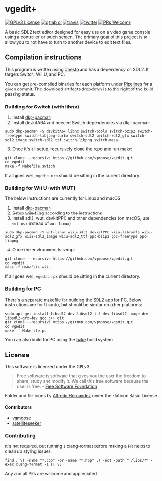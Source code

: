 # vgedit+
[![GPLv3 License](https://img.shields.io/badge/license-GPLv3-blue.svg?style=flat-square)](https://opensource.org/licenses/GPL-3.0)
[![gitlab ci](https://gitlab.com/vgmoose/vgedit/badges/master/pipeline.svg?style=flat-square)](https://gitlab.com/vgmoose/vgedit/pipelines)
[![travis](https://img.shields.io/travis/vgmoose/vgedit.svg?label=travis&style=flat-square)](https://travis-ci.org/vgmoose/vgedit)
[![twitter](https://img.shields.io/twitter/follow/vgmoose.svg?label=twitter&style=flat-square)](https://twitter.com/vgmoose)
[![PRs Welcome](https://img.shields.io/badge/PRs-welcome!-tomato.svg?style=flat-square)](http://makeapullrequest.com)

A basic SDL2 text editor designed for easy use on a video game console using a controller or touch screen. The primary goal of this project is to allow you to not have to turn to another device to edit text files.

## Compilation instructions
This program is written using [Chesto](https://gitlab.com/4TU/chesto) and has a dependency on SDL2. It targets Switch, Wii U, and PC.

You can get pre-compiled binaries for each platform under [Pipelines](https://gitlab.com/vgmoose/vgedit/pipelines) for a given commit. The download artifacts dropdown is to the right of the build passing status.

### Building for Switch (with libnx)
1. Install [dkp-pacman](https://devkitpro.org/viewtopic.php?f=13&t=8702)
2. Install devkitA64 and needed Switch dependencies via dkp-pacman:
```
sudo dkp-pacman -S devkitA64 libnx switch-tools switch-bzip2 switch-freetype switch-libjpeg-turbo switch-sdl2 switch-sdl2_gfx switch-sdl2_image switch-sdl2_ttf switch-libpng switch-mesa
```
3. Once it's all setup, recursively clone the repo and run make:
```
git clone --recursive https://github.com/vgmoose/vgedit.git
cd vgedit
make -f Makefile.switch
```

If all goes well, `vgedit.nro` should be sitting in the current directory.

### Building for Wii U (with WUT)
The below instructions are currently for Linux and macOS
1. Install [dkp-pacman](https://devkitpro.org/viewtopic.php?f=13&t=8702)
2. Setup [wiiu-fling](https://gitlab.com/QuarkTheAwesome/wiiu-fling#wiiu-fling) according to the instructions
3. Install sdl2, wut, devkitPPC and other dependencies (on macOS, use `wut-osx` instead of `wut-linux`)
```
sudo dkp-pacman -S wut-linux wiiu-sdl2 devkitPPC wiiu-libromfs wiiu-sdl2_gfx wiiu-sdl2_image wiiu-sdl2_ttf ppc-bzip2 ppc-freetype ppc-libpng
```
4. Once the environment is setup:
```
git clone --recursive https://github.com/vgmoose/vgedit.git
cd vgedit
make -f Makefile.wiiu
```

If all goes well, `vgedit.rpx` should be sitting in the current directory.

### Building for PC
There's a separate makefile for building the SDL2 app for PC. Below instructions are for Ubuntu, but should be similar on other platforms:
```
sudo apt-get install libsdl2-dev libsdl2-ttf-dev libsdl2-image-dev libsdl2-gfx-dev gcc g++ git
git clone --recursive https://github.com/vgmoose/vgedit.git
cd vgedit
make -f Makefile.pc
```

You can also build for PC using the [bake](https://github.com/SanderMertens/bake) build system.

## License
This software is licensed under the GPLv3.

> Free software is software that gives you the user the freedom to share, study and modify it. We call this free software because the user is free. - [Free Software Foundation](https://www.fsf.org/about/what-is-free-software)

Folder and file icons by [Alfredo Hernandez](https://www.flaticon.com/authors/alfredo-hernandez) under the Flaticon Basic License

#### Contributors
- [vgmoose](https://github.com/vgmoose)
- [satelliteseeker](https://github.com/satelliteseeker)

### Contributing
It's not required, but running a clang-format before making a PR helps to clean up styling issues:
```
find . \( -name "*.cpp" -or -name "*.hpp" \) -not -path "./libs/*" -exec clang-format -i {} \;
```

Any and all PRs are welcome and appreciated!
